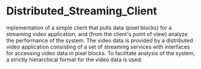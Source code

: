 # Distributed_Streaming_Client
mplementation of a simple client that pulls data (pixel blocks) for a streaming video application, and (from the client's point of view) analyze the performance of the system. The video data is provided by a distributed video application consisting of a set of streaming services with interfaces for accessing video data in pixel blocks. To facilitate analysis of the system, a strictly hierarchical format for the video data is used. 
